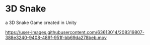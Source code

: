 # 3D Snake
 a 3D Snake Game created in Unity



https://user-images.githubusercontent.com/63613014/208319807-388e3240-9408-489f-951f-bb69da278beb.mov

